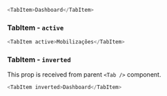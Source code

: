 ```js { "props": { "className": "dark" } }
<TabItem>Dashboard</TabItem>
```


### TabItem - `active`


```js { "props": { "className": "dark" } }
<TabItem active>Mobilizações</TabItem>
```


### TabItem - `inverted`


This prop is received from parent `<Tab />` component.


```js
<TabItem inverted>Dashboard</TabItem>
```
